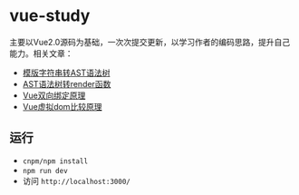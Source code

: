 # vue-study
主要以Vue2.0源码为基础，一次次提交更新，以学习作者的编码思路，提升自己能力。相关文章：
 - [模版字符串转AST语法树][2]
 - [AST语法树转render函数][3]
 - [Vue双向绑定原理][4]
 - [Vue虚拟dom比较原理][5]

## 运行
  - `cnpm/npm install`
  - `npm run dev`
  - 访问 `http://localhost:3000/`

  [1]: https://github.com/vuejs/vue/commit/8f5a69be8a73ccaa426841f9914d0044aeb693a0
  [2]: https://segmentfault.com/a/1190000017374492
  [3]: https://segmentfault.com/a/1190000017544298
  [4]: https://segmentfault.com/a/1190000017969385
  [5]: https://segmentfault.com/a/1190000018211084
